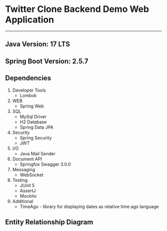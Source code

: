 # Twitter Clone Backend Demo Web Application

---------------------------------------

Java Version: 17 LTS
---------------------------------------

Spring Boot Version: 2.5.7
---------------------------------------

Dependencies
---------------------------------------
1. Developer Tools
    - Lombok
2. WEB
    - Spring Web
3. SQL
    - MySql Driver
    - H2 Database
    - Spring Data JPA
4. Security
    - Spring Security
    - JWT
5. I/O
    - Java Mail Sender
6. Document API
    - Springfox Swagger 3.0.0
7. Messaging
    - WebSocket
8. Testing
    - JUnit 5
    - AssertJ
    - Mockito
9. Additional
    - TimeAgo - library for displaying dates as relative time ago language

Entity Relationship Diagram
---------------------------------------

